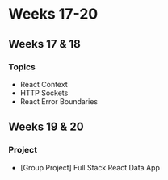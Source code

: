 # Weeks 17-20

## **Weeks 17 & 18**

### Topics

* React Context
* HTTP Sockets
* React Error Boundaries

## Weeks 19 & 20

### Project

* \[Group Project\] Full Stack React Data App

